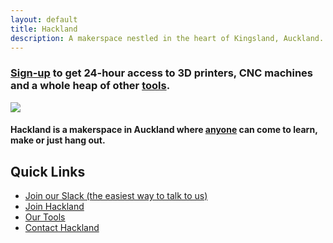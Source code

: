 ```yaml
---
layout: default
title: Hackland
description: A makerspace nestled in the heart of Kingsland, Auckland. A place where anyone can come to learn, make or just hang out
---
```


### [Sign-up](/join/) to get 24-hour access to 3D printers, CNC machines and a whole heap of other [tools](/tools/).

![](/public/images/intro-bg.jpg)

<h4 class="tagline">
  Hackland is a makerspace in Auckland where <span style="text-decoration:underline;">anyone</span> can come to learn, make or just hang out.
</h4>

## Quick Links

+ [Join our Slack (the easiest way to talk to us)](https://join.slack.com/t/hakland/shared_invite/zt-jrrkrdoi-it~AwREvT_ExamWwextFGw)
+ [Join Hackland](/join/)
+ [Our Tools](/tools/)
+ [Contact Hackland](/contact/)

